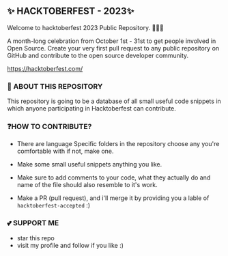 ## ✨ HACKTOBERFEST - 2023✨
Welcome to hacktoberfest 2023 Public Repository. 👨🏻‍💻

A month-long celebration from October 1st - 31st to get people involved in Open Source. Create your very first pull request to any public repository on GitHub and contribute to the open source developer community.

https://hacktoberfest.com/

### 🌱 ABOUT THIS REPOSITORY
This repository is going to be a database of all small useful code snippets in which anyone participating in Hacktoberfest can contribute.

### ❓HOW TO CONTRIBUTE?
- There are language Specific folders in the repository choose any you're comfortable with if not, make one.

- Make some small useful snippets anything you like.

- Make sure to add comments to your code, what they actually do and name of the file should also resemble to it's work.

- Make a PR (pull request), and i'll merge it by providing you a lable of `hacktoberfest-accepted` :)

### 💕 SUPPORT ME
- star this repo
- visit my profile and follow if you like :)
